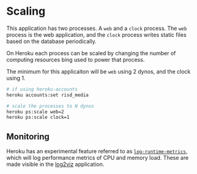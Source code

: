 # Scaling

This application has two processes. A `web` and a `clock` process. The `web` process is the web application, and the `clock` process writes static files based on the database periodically.

On Heroku each process can be scaled by changing the number of computing resources bing used to power that process.

The minimum for this applicaiton will be `web` using 2 dynos, and the clock using 1.

```Bash
# if using heroku-accounts
heroku accounts:set risd_media

# scale the processes to N dynos
heroku ps:scale web=2
heroku ps:scale clock=1
```


## Monitoring

Heroku has an experimental feature referred to as [`log-runtime-metrics`](https://devcenter.heroku.com/articles/log-runtime-metrics), which will log performance metrics of CPU and memory load. These are made visible in the [log2viz](http://log2viz.herokuapp.com/app/stemtosteam) application.